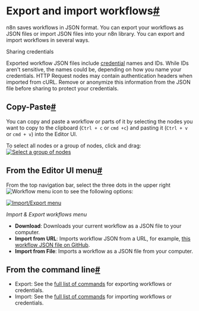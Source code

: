 [](https://github.com/n8n-io/n8n-docs/edit/main/docs/workflows/export-import.md "Edit this page")

# Export and import workflows[#](#export-and-import-workflows "Permanent link")

n8n saves workflows in JSON format. You can export your workflows as JSON files or import JSON files into your n8n library. You can export and import workflows in several ways.

Sharing credentials

Exported workflow JSON files include [credential](../../glossary/#credential-n8n) names and IDs. While IDs aren't sensitive, the names could be, depending on how you name your credentials. HTTP Request nodes may contain authentication headers when imported from cURL. Remove or anonymize this information from the JSON file before sharing to protect your credentials.

## Copy-Paste[#](#copy-paste "Permanent link")

You can copy and paste a workflow or parts of it by selecting the nodes you want to copy to the clipboard (`Ctrl + c` or `cmd +c`) and pasting it (`Ctrl + v` or `cmd + v`) into the Editor UI.

To select all nodes or a group of nodes, click and drag: [![Select a group of nodes](../../_images/workflows/export-import/selectingnodes.gif)](https://docs.n8n.io/_images/workflows/export-import/selectingnodes.gif)

## From the Editor UI menu[#](#from-the-editor-ui-menu "Permanent link")

From the top navigation bar, select the three dots in the upper right ![Workflow menu icon](/_images/common-icons/three-dots-horizontal.png) to see the following options:

[![Import/Export menu](/_images/courses/level-one/chapter-six/l1-c6-import-export-menu.png)](https://docs.n8n.io/_images/courses/level-one/chapter-six/l1-c6-import-export-menu.png)

_Import & Export workflows menu_

*   **Download**: Downloads your current workflow as a JSON file to your computer.
*   **Import from URL**: Imports workflow JSON from a URL, for example, [this workflow JSON file on GitHub](https://raw.githubusercontent.com/n8n-io/demo-setup/main/n8n/backup/workflows/srOnR8PAY3u4RSwb.json).
*   **Import from File**: Imports a workflow as a JSON file from your computer.

## From the command line[#](#from-the-command-line "Permanent link")

*   Export: See the [full list of commands](../../hosting/cli-commands/#export-workflows-and-credentials) for exporting workflows or credentials.
*   Import: See the [full list of commands](../../hosting/cli-commands/#import-workflows-and-credentials) for importing workflows or credentials.